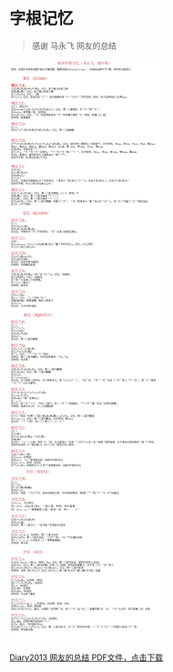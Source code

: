 # 字根记忆
> 感谢 马永飞 网友的总结

![字根记忆](../img/徐码字根记忆（马永飞，增补版）.jpg)


[Diary2013 网友的总结 PDF文件，点击下载](http://www.xumax.top/徐码/徐码字根记忆.pdf)